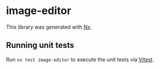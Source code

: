 # image-editor

This library was generated with [Nx](https://nx.dev).

## Running unit tests

Run `nx test image-editor` to execute the unit tests via [Vitest](https://vitest.dev/).
